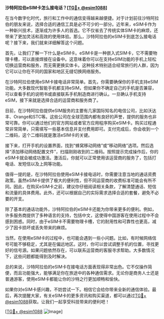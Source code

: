 **沙特阿拉伯eSIM卡怎么接电话？[[TG💪+ @esim1088](https://t.me/s/esim1088)]**

在当今数字化时代，旅行和工作中的通信变得越来越便捷。对于计划前往沙特阿拉伯的朋友来说，选择合适的通信工具是必不可少的一部分。近年来，eSIM卡作为一种新兴技术，逐渐成为许多人的首选。它不仅省去了传统实体SIM卡的麻烦，还带来了更加灵活和高效的使用体验。那么，沙特阿拉伯的eSIM卡到底怎么接电话呢？接下来，我们就来详细解答这个问题。

首先，让我们了解一下什么是eSIM卡。eSIM卡是一种嵌入式SIM卡，它不需要物理卡槽，可以直接焊接在设备中。这意味着你可以在支持eSIM功能的手机上轻松切换运营商和服务，而无需更换实体卡。这种技术特别适合经常旅行的人群，因为它可以让你在不同的国家和地区无缝切换网络服务。

在沙特阿拉伯使用eSIM卡接电话非常简单。首先，你需要确保你的手机支持eSIM功能。大多数现代智能手机都支持eSIM，但如果你不确定自己的手机是否兼容，可以查看手机的说明书或直接联系手机制造商进行确认。一旦确认手机支持eSIM，接下来就是选择合适的运营商和服务商了。

目前，在沙特阿拉伯提供eSIM服务的主要有几家国际知名的电信公司，比如沃达丰、Orange和STC等。这些公司在全球范围内都有良好的声誉，提供的服务也非常可靠。你可以通过他们的官方网站或者官方应用程序购买eSIM卡。购买过程通常非常简单，只需填写一些基本信息并支付费用即可。支付完成后，你会收到一个二维码，这个二维码就是激活eSIM卡的关键。

接下来，打开手机的设置界面，找到“蜂窝移动网络”或“移动网络”选项。然后选择“添加移动网络配置文件”，扫描刚刚收到的二维码。按照提示完成操作后，你的eSIM卡就会被成功激活。激活后，你就可以正常使用该运营商的服务了，包括打电话、发短信以及上网等功能。

值得一提的是，在沙特阿拉伯使用eSIM卡接电话时，你需要注意当地的通话资费政策。虽然eSIM卡提供了极大的便利性，但不同运营商的收费标准可能会有所不同。因此，在购买eSIM卡之前，建议你仔细阅读相关条款，了解清楚通话、短信和流量的具体费用。此外，还可以根据自己的实际需求选择合适的套餐，避免不必要的开支。

除了基本的通话功能外，沙特阿拉伯的eSIM卡还能为你带来更多的便利。例如，许多服务商提供了多种语言的支持，包括中文，这使得中国游客在使用过程中不会感到困惑。同时，由于eSIM卡不需要物理卡槽，它的耐用性和可靠性也更高，减少了因卡损坏或丢失带来的麻烦。

当然，在使用eSIM卡的过程中，也可能会遇到一些小问题。比如，有时候网络信号可能不够稳定，尤其是在偏远地区。这时，你可以尝试调整手机的位置，寻找更好的信号源。如果问题依然存在，可以联系运营商的客服寻求帮助。大多数情况下，这些问题都能得到及时解决。

总的来说，沙特阿拉伯的eSIM卡在接电话方面表现得非常出色。它不仅操作简便，而且功能强大，能够满足你在旅途中的各种通信需求。无论你是商务人士还是普通游客，使用eSIM卡都能让你的沙特之行更加顺畅和愉快。

如果你对eSIM卡感兴趣，不妨尝试一下。相信它会给你带来全新的通信体验。最后，再次提醒大家，有关eSIM卡的更多资讯和购买渠道，都可以通过[TG💪+ @esim1088](https://t.me/s/esim1088)获取。让我们一起享受科技带来的便利吧！

[[TG💪+ @esim1088](https://t.me/s/esim1088) ![Image](https://i.postimg.cc/4NQfJmqS/Snipaste-2025-05-13-00-14-12.png)]